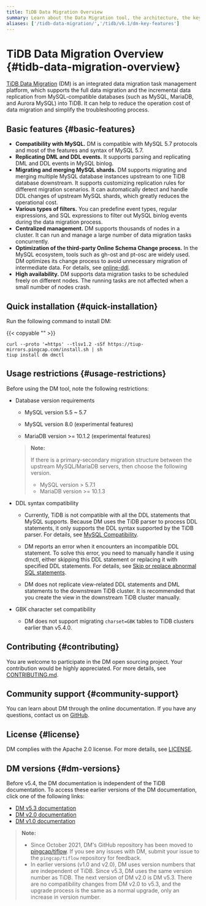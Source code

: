 ```yaml
---
title: TiDB Data Migration Overview
summary: Learn about the Data Migration tool, the architecture, the key components, and features.
aliases: ['/tidb-data-migration/','/tidb/v6.1/dm-key-features']
---
```


<!-- markdownlint-disable MD007 -->

# TiDB Data Migration Overview {#tidb-data-migration-overview}

<!--
![star](https://img.shields.io/github/stars/pingcap/tiflow?style=for-the-badge&logo=github) ![license](https://img.shields.io/github/license/pingcap/tiflow?style=for-the-badge) ![forks](https://img.shields.io/github/forks/pingcap/tiflow?style=for-the-badge)
-->

[TiDB Data Migration](https://github.com/pingcap/tiflow/tree/master/dm) (DM) is an integrated data migration task management platform, which supports the full data migration and the incremental data replication from MySQL-compatible databases (such as MySQL, MariaDB, and Aurora MySQL) into TiDB. It can help to reduce the operation cost of data migration and simplify the troubleshooting process.

## Basic features {#basic-features}

-   **Compatibility with MySQL.** DM is compatible with MySQL 5.7 protocols and most of the features and syntax of MySQL 5.7.
-   **Replicating DML and DDL events.** It supports parsing and replicating DML and DDL events in MySQL binlog.
-   **Migrating and merging MySQL shards.** DM supports migrating and merging multiple MySQL database instances upstream to one TiDB database downstream. It supports customizing replication rules for different migration scenarios. It can automatically detect and handle DDL changes of upstream MySQL shards, which greatly reduces the operational cost.
-   **Various types of filters.** You can predefine event types, regular expressions, and SQL expressions to filter out MySQL binlog events during the data migration process.
-   **Centralized management.** DM supports thousands of nodes in a cluster. It can run and manage a large number of data migration tasks concurrently.
-   **Optimization of the third-party Online Schema Change process.** In the MySQL ecosystem, tools such as gh-ost and pt-osc are widely used. DM optimizes its change process to avoid unnecessary migration of intermediate data. For details, see [online-ddl](/dm/dm-online-ddl-tool-support.md).
-   **High availability.** DM supports data migration tasks to be scheduled freely on different nodes. The running tasks are not affected when a small number of nodes crash.

## Quick installation {#quick-installation}

Run the following command to install DM:

{{< copyable "" >}}

```shell
curl --proto '=https' --tlsv1.2 -sSf https://tiup-mirrors.pingcap.com/install.sh | sh
tiup install dm dmctl
```

## Usage restrictions {#usage-restrictions}

Before using the DM tool, note the following restrictions:

-   Database version requirements

    -   MySQL version 5.5 ~ 5.7

    -   MySQL version 8.0 (experimental features)

    -   MariaDB version >= 10.1.2 (experimental features)

    > **Note:**
    >
    > If there is a primary-secondary migration structure between the upstream MySQL/MariaDB servers, then choose the following version.
    >
    > -   MySQL version > 5.7.1
    > -   MariaDB version >= 10.1.3

-   DDL syntax compatibility

    -   Currently, TiDB is not compatible with all the DDL statements that MySQL supports. Because DM uses the TiDB parser to process DDL statements, it only supports the DDL syntax supported by the TiDB parser. For details, see [MySQL Compatibility](/mysql-compatibility.md#ddl).

    -   DM reports an error when it encounters an incompatible DDL statement. To solve this error, you need to manually handle it using dmctl, either skipping this DDL statement or replacing it with specified DDL statements. For details, see [Skip or replace abnormal SQL statements](/dm/dm-faq.md#how-to-handle-incompatible-ddl-statements).

    -   DM does not replicate view-related DDL statements and DML statements to the downstream TiDB cluster. It is recommended that you create the view in the downstream TiDB cluster manually.

-   GBK character set compatibility

    -   DM does not support migrating `charset=GBK` tables to TiDB clusters earlier than v5.4.0.

## Contributing {#contributing}

You are welcome to participate in the DM open sourcing project. Your contribution would be highly appreciated. For more details, see [CONTRIBUTING.md](https://github.com/pingcap/tiflow/blob/master/dm/CONTRIBUTING.md).

## Community support {#community-support}

You can learn about DM through the online documentation. If you have any questions, contact us on [GitHub](https://github.com/pingcap/tiflow/tree/master/dm).

## License {#license}

DM complies with the Apache 2.0 license. For more details, see [LICENSE](https://github.com/pingcap/tiflow/blob/master/LICENSE).

## DM versions {#dm-versions}

Before v5.4, the DM documentation is independent of the TiDB documentation. To access these earlier versions of the DM documentation, click one of the following links:

-   [DM v5.3 documentation](https://docs.pingcap.com/tidb-data-migration/v5.3)
-   [DM v2.0 documentation](https://docs.pingcap.com/tidb-data-migration/v2.0/)
-   [DM v1.0 documentation](https://docs.pingcap.com/tidb-data-migration/v1.0/)

> **Note:**
>
> -   Since October 2021, DM's GitHub repository has been moved to [pingcap/tiflow](https://github.com/pingcap/tiflow/tree/master/dm). If you see any issues with DM, submit your issue to the `pingcap/tiflow` repository for feedback.
> -   In earlier versions (v1.0 and v2.0), DM uses version numbers that are independent of TiDB. Since v5.3, DM uses the same version number as TiDB. The next version of DM v2.0 is DM v5.3. There are no compatibility changes from DM v2.0 to v5.3, and the upgrade process is the same as a normal upgrade, only an increase in version number.
